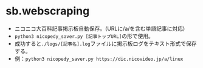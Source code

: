 # sb.webscraping
- ニコニコ大百科記事掲示板自動保存。(URLに/a/を含む単語記事に対応)
- `python3 nicopedy_saver.py [記事トップURL]`の形で使用。
- 成功すると`./logs/[記事名].log`ファイルに掲示板ログをテキスト形式で保存する。
 - 例：`python3 nicopedy_saver.py https://dic.nicovideo.jp/a/linux`
